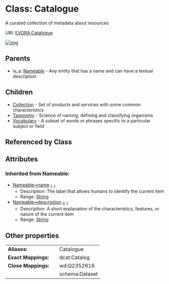 
# Class: Catalogue

A curated collection of metadata about resources

URI: [EVORA:Catalogue](https://evora-project.eu/Catalogue)


[![img](https://yuml.me/diagram/nofunky;dir:TB/class/[Vocabulary],[Taxonomy],[Nameable],[Collection],[Catalogue&#124;name(i):string;description(i):string%20%3F]^-[Vocabulary],[Catalogue]^-[Taxonomy],[Catalogue]^-[Collection],[Nameable]^-[Catalogue])](https://yuml.me/diagram/nofunky;dir:TB/class/[Vocabulary],[Taxonomy],[Nameable],[Collection],[Catalogue&#124;name(i):string;description(i):string%20%3F]^-[Vocabulary],[Catalogue]^-[Taxonomy],[Catalogue]^-[Collection],[Nameable]^-[Catalogue])

## Parents

 *  is_a: [Nameable](Nameable.md) - Any entity that has a name and can have a textual description

## Children

 * [Collection](Collection.md) - Set of products and services with some common characteristics
 * [Taxonomy](Taxonomy.md) - Science of naming, defining and classifying organisms
 * [Vocabulary](Vocabulary.md) - A subset of words or phrases specific to a particular subject or field

## Referenced by Class


## Attributes


### Inherited from Nameable:

 * [Nameable➞name](Nameable_name.md)  <sub>1..1</sub>
     * Description: The label that allows humans to identify the current item
     * Range: [String](types/String.md)
 * [Nameable➞description](Nameable_description.md)  <sub>0..1</sub>
     * Description: A short explanation of the characteristics, features, or nature of the current item
     * Range: [String](types/String.md)

## Other properties

|  |  |  |
| --- | --- | --- |
| **Aliases:** | | Catalogue |
| **Exact Mappings:** | | dcat:Catalog |
| **Close Mappings:** | | wd:Q2352616 |
|  | | schema:Dataset |